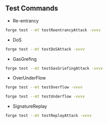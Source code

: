 ## Test Commands
- Re-entrancy
```bash
forge test --mt testReentrancyAttack -vvvv
```

- DoS
```bash
forge test --mt testDoSAttack -vvvv
```

- GasGrefing
```bash
forge test --mt testGasGriefingAttack -vvvv
```

- OverUnderFlow
```bash
forge test --mt testOverflow -vvvv
```

```bash
forge test --mt testUnderflow -vvvv
```

- SignatureReplay
```bash
forge test --mt testReplayAttack -vvvv
```